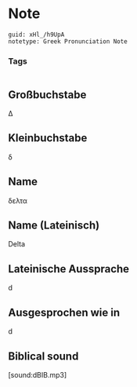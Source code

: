 # Note
```
guid: xHl_/h9UpA
notetype: Greek Pronunciation Note
```

### Tags
```
```

## Großbuchstabe
Δ

## Kleinbuchstabe
δ

## Name
δελτα

## Name (Lateinisch)
Delta

## Lateinische Aussprache
d

## Ausgesprochen wie in
d

## Biblical sound
[sound:dBIB.mp3]
